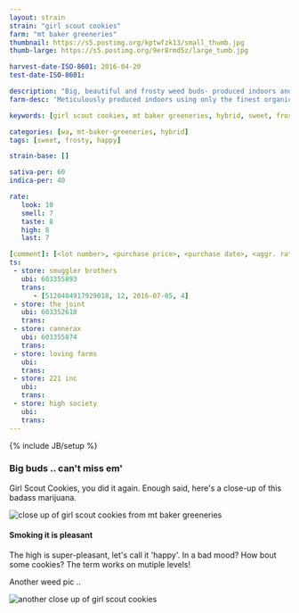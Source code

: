 ```yaml
---
layout: strain
strain: "girl scout cookies"
farm: "mt baker greeneries"
thumbnail: https://s5.postimg.org/kptwfzk13/small_thumb.jpg
thumb-large: https://s5.postimg.org/9er8rmd5z/large_tumb.jpg

harvest-date-ISO-8601: 2016-04-20
test-date-ISO-8601: 

description: "Big, beautiful and frosty weed buds- produced indoors and it's awesome."
farm-desc: 'Meticulously produced indoors using only the finest organic soild nutrients and supplements. Always hand trimmed and pesticide free.'

keywords: [girl scout cookies, mt baker greeneries, hybrid, sweet, frosty, big bud, happy]

categories: [wa, mt-baker-greeneries, hybrid]
tags: [sweet, frosty, happy]

strain-base: []

sativa-per: 60
indica-per: 40

rate:
   look: 10
   smell: 7
   taste: 8
   high: 8
   last: 7

[comment]: [<lot number>, <purchase price>, <purchase date>, <aggr. rating (of 5)>]
ts: 
 - store: smuggler brothers
   ubi: 603355893
   trans: 
      - [5120404917929018, 12, 2016-07-05, 4]
 - store: the joint
   ubi: 603352618
   trans: 
 - store: cannerax
   ubi: 603355874
   trans: 
 - store: loving farms
   ubi: 
   trans: 
 - store: 221 inc
   ubi: 
   trans: 
 - store: high society
   ubi: 
   trans: 
---
```

{% include JB/setup %}

### Big buds .. can't miss em'

Girl Scout Cookies, you did it again. 
Enough said, here's a close-up of this badass marijuana.

![close up of girl scout cookies from mt baker greeneries](https://s5.postimg.org/kqz8vnwgz/close_up.jpg)

#### Smoking it is pleasant

The high is super-pleasant, let's call it 'happy'. 
In a bad mood? How bout some cookies? 
The term works on mutiple levels!

Another weed pic ..

![another close up of girl scout cookies](https://s5.postimg.org/janqditk3/close_up_2.jpg)